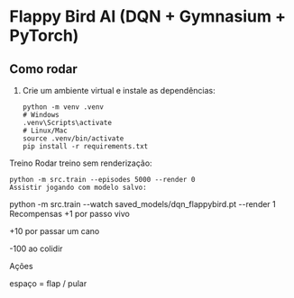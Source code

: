 # Flappy Bird AI (DQN + Gymnasium + PyTorch)

## Como rodar

1. Crie um ambiente virtual e instale as dependências:
   ```
   python -m venv .venv
   # Windows
   .venv\Scripts\activate
   # Linux/Mac
   source .venv/bin/activate
   pip install -r requirements.txt

Treino
Rodar treino sem renderização:
   ```
   python -m src.train --episodes 5000 --render 0
Assistir jogando com modelo salvo:
   ```
   python -m src.train --watch saved_models/dqn_flappybird.pt --render 1
Recompensas
+1 por passo vivo

+10 por passar um cano

-100 ao colidir

Ações

espaço = flap / pular